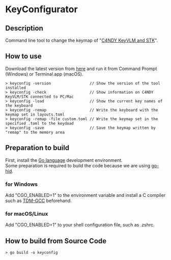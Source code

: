 # KeyConfigurator

## Description
Command line tool to change the keymap of "[C4NDY KeyVLM and STK](https://github.com/yamamo2shun1/C4NDY)".

## How to use
Download the latest version from [here](https://github.com/yamamo2shun1/KeyConfigurator/releases) and run it from Command Prompt (Windows) or Terminal.app (macOS).
```
> keyconfig -version                 // Show the version of the tool installed
> keyconfig -check                   // Show information on C4NDY KeyVLM/STK connected to PC/Mac
> keyconfig -load                    // Show the current key names of the keyboard
> keyconfig -remap                   // Write the keyboard with the keymap set in layouts.toml
> keyconfig -remap -file custom.toml // Write the keymap set in the specified .toml to the keydoad
> keyconfig -save                    // Save the keymap written by "remap" to the memory area
```

## Preparation to build
First, install the [Go language](https://go.dev/) development environment.  
Some preparation is required to build the code because we are using [go-hid](https://github.com/sstallion/go-hid).

### for Windows
Add "CGO_ENABLED=1" to the environment variable and install a C compiler such as [TDM-GCC](https://jmeubank.github.io/tdm-gcc/) beforehand.

### for macOS/Linux
Add "CGO_ENABLED=1" to your shell configuration file, such as .zshrc.

## How to build from Source Code
```
> go build -o keyconfig
```
